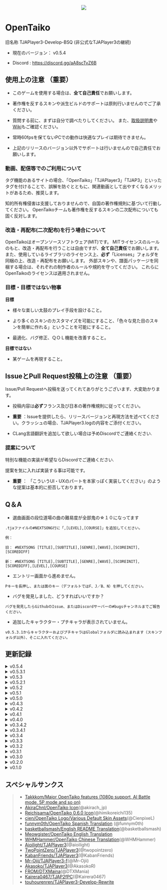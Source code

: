 <p align="center">
  <img src="https://user-images.githubusercontent.com/58159635/140600257-f712fc48-d09a-4a5e-a78d-e7c65ca19b80.png">
</p>

# OpenTaiko

旧名称 TJAPlayer3-Develop-BSQ (非公式なTJAPlayer3の継続)

- 現在のバージョン： v0.5.4

- Discord : https://discord.gg/aA8scTvZ6B

## 使用上の注意 （重要）

- このゲームを使用する場合は、**全て自己責任**でお願いします。

- 著作権を反するスキンや派生ビルドのサポートは原則行いませんのでご了承ください。

- 質問する前に、まずは自分で調べたりしてください。
また、[取扱説明書](https://drive.google.com/file/d/1VJoia2M_EWrf58xsATL7udIJ0ozR2YFf/view?usp=sharing)や[Wiki](https://seesaawiki.jp/opentaiko-unofficial/)もご確認ください。

- 常時60fpsを保てないPCでの動作は快適なプレイは期待できません。

- 上記のリリースのバージョン以外でサポートは行いませんので自己責任でお願いします。

### 動画、配信等でのご利用について

タグ機能のあるサイトの場合、「OpenTaiko」「TJAPlayer3」「TJAP3」といったタグを付けることで、誤解を防ぐとともに、関連動画として出やすくなるメリットがあるため、推奨します。

知的所有権侵害は支援しておりませんので、自国の著作権規則に基づいて行動してください。
OpenTaikoチームも著作権を反するスキンの二次配布についても固く反対します。

### 改造・再配布(二次配布)を行う場合について

OpenTaikoはオープンソースソフトウェア(MIT)です。
MITライセンスのルールのもと、改造・再配布を行うことは自由ですが、**全て自己責任**でお願いします。
また、使用しているライブラリのライセンス上、**必ず**「Licenses」フォルダを同梱の上、改造・再配布をお願いします。
外部スキンや、譜面パッケージを同梱する場合は、それぞれの制作者のルールや規約を守ってください。
これらにOpenTaikoのライセンスは適用されません。

### 目標・目標ではない物事

**目標**

- 様々な楽しい太鼓のプレイ手段を設けること。

- より多くのスキンのカスタマイズを可能にすること、「色々な見た目のスキンを簡単に作れる」ということを可能にすること。

- 最適化、バグ修正、ＱＯＬ機能を改善すること。

**目標ではない**

- 某ゲームを再現すること。

## IssueとPull Request投稿上の注意 （重要）

Issue/Pull Requestへ投稿を送ってくれてありがとうございます、大変助かります。

- 投稿内容は**必ず**フランス及び日本の著作権規則に従ってください。

- **重要** ：Issueを提供したら、リリースバージョンと再現方法を述べてください。クラッシュの場合、TJAPlayer3.logの内容をご添付ください。

- CLang言語翻訳を追加して欲しい場合は予めDiscordでご連絡ください.

### 提案について

特別な機能の実装が希望ならDiscordでご連絡ください.

提案を気に入れば実装する事は可能です。

- **重要** ： 「こういうUI・UXのパートを本家っぽく実装してください」のような提案は基本的に拒否しております。

## Q＆A

- 選曲画面の段位道場の曲の難易度が全部鬼の☆１０になってます

```
.tjaファイルの#NEXTSONG行に「,[LEVEL],[COURSE]」を追加してください。

例：

旧： #NEXTSONG [TITLE],[SUBTITLE],[GENRE],[WAVE],[SCOREINIT],[SCOREDIFF]

新： #NEXTSONG [TITLE],[SUBTITLE],[GENRE],[WAVE],[SCOREINIT],[SCOREDIFF],[LEVEL],[COURSE]
```

- エントリー画面から進めません。

```
Pキーを長押し、または面のキー（デフォルトではF、J／B、N）を押してください。
```

- バグを発見しました、どうすればいいですか？

```
バグを発見したらGithubのIssue、またはDiscordサーバーの#bugsチャンネルまでご報告ください。
```

- 追加したキャラクター・プチキャラが表示されていません。

```
v0.5.3.1からキャラクターおよびプチキャラはGlobalフォルダに読み込まれます（スキンフォルダ以外）、そこに入れてください。
```

## 更新記録

<details>
	<summary>v0.5.4</summary>

	- バグ修正

	- オンライン譜面ダウンロード機能の追加

	- キャラクター及びプチキャラの個人音声SFXの対応

	- 音色の対応

	- お任せ曲選択のコンテキストボックスの追加

	- コンガゲームモード

	- PREIMAGEメタデータ対応

	- モードアイコンもモードの使い方の更新

	- 紫音符(G), 爆弾音符(C) の追加及び相手音符(A、B)、ADLIB音符(F)の修正

</details>

<details>
	<summary>v0.5.3.1</summary>

	- バグ修正

	- グローバルキャラクター・プチキャラ

	- 「最近遊んだ曲」のフォルダデータを保存する機能を実装

	- かんたん・ふつうの適当な判断範囲を実装

	- 選曲画面および結果画面にカスタムキャラクターの対応

	- 難易度に基づいての曲検索機能を実装

</details>

<details>
	<summary>v0.5.3</summary>

	- バグ修正

	- 段結果画面を実装（１／２）

	- 曲数の３つ以外の段譜面のクラッシュを修正

	- ２P側対応を追加

	- 主要な２P更新を追加

	- 演奏選曲画面に段及びタワーの譜面を選べるオプションを追加

	- Modal（注目ボックス）を追加

	- コインを使ってコンテンツを解除できる機能を追加（１／２）

	- 「お気に入りの曲」のフォルダーを追加（選曲画面にCTRLを押したら現在選択中の曲を「お気に入り」にする）

	- キャラクター及びプチキャラのメタデータファイル対応を追加

	- 中国語を追加 (WHMHammer)

	- SlimDXの依存を排除 (Mr Ojii)

	- SimpleStyleスキンを追加 (feat. cien)

	- 各曲に自動作成のユニークIDを追加

	- Discord RPCを修正

	- 様々な設定画面項目を修正 (l1m0n3)

</details>

<details>
	<summary>v0.5.2.1</summary>

	- バグ修正

	- オート用のAIレベルを追加

	- グローバルオフセットを追加

	- AUTO ROLLをロールスピードに置き換え

</details>

<details>
	<summary>v0.5.2</summary>

	- 太鼓部屋の機能を追加

	- カスタム名札やキャラクター可能にする機能を実装

	- メダルを取得可能にする手順を追加

	- 段位タイトルを解放可能にする機能を追加

	- 複数な手続き型テクスチャを追加

	- スペイン語の翻訳を追加

	- 「おまかせ」オプションを追加

	- 様々なUI/UX改善

	- 譜面読み込みの最適化

	- 分岐譜面を修正

</details>

<details>
	<summary>v0.5.1</summary>

	- 道場に複数なアニメーションを追加

	- ゲーム終了画面やメニュアイコンを追加

	- 様々なバグ修正

	- 複数な外国語サポートを追加

	- 様々なUI改善

	- 演奏選曲画面の複数なレイアウトを追加

</details>

<details>
	<summary>v0.5.0</summary>

	- タワーを実装 (背景+結果画面の基盤)

	- タワー譜面で「TOWERTYPE」の設定を追加 （タワー譜面に複数なスキンを用いてプレイを可能にする機能）

	- 道場にAccuracy（精度）のEXAMを追加

	- box.defで「#BOXCOLOR」, 「#BOXTYPE」, 「#BGCOLOR」, 「#BGTYPE」, 「#BOXCHARA」の設定を追加

</details>

<details>
	<summary>v0.4.3</summary>

	- タワーを実装 (Gameplay)

</details>

<details>
	<summary>v0.4.2</summary>

	- 演奏選曲画面に複数のバグとクラッシュを修正

	- COURSE:Towerの.tjaファイルのクラッシュを修正、太鼓タワーメニュ・LIFE管理・結果画面がまだ実装されていません。

</details>

<details>
	<summary>v0.4.1</summary>

	- 演奏選曲画面に複数のバグとクラッシュ場面を修正

</details>

<details>
	<summary>v0.4.0</summary>

	- EXAM5,6,7の実装 (下記の映像をご覧ください)

	- EXAM数にギャップのあるクラッシュ場面を修正

	- Danに関してコードの構造を改善（コード蓄積の修正）

</details>

<details>
	<summary>v0.3.4.2</summary>

	- 道場選曲画面にプチキャラを追加

</details>

<details>
	<summary>v0.3.4.1</summary>

	- Mobアニメーション速度の変化バグを修正

</details>

<details>
	<summary>v0.3.4</summary>

	- 道場の結果を保存を可能にする機能を実装

	- 道場選曲画面に合格プレートを表示

</details>

<details>
	<summary>v0.3.3</summary>

	- 道場の魂ゲージの表示を修正

	- 道場の結果画面の基盤を実装（まだ実装中）

</details>

<details>
	<summary>v0.3.2</summary>

	- 演奏セーブの重ね書きバグを修正

</details>

<details>
	<summary>v0.3.1</summary>

	- P2がスコアランクを表示できないバグを修正

</details>

<details>
	<summary>v0.3.0</summary>

	- メニュにプチキャラを表示

	- Nameplate.jsonファイルにプレイヤー別々のプチキャラを選べる可能にする機能を実装

</details>

<details>
	<summary>v0.2.0</summary>

	- 様々な演奏選曲画面のバグを修正

	- メインメニュに様々なバグを修正、コード蓄積を修正

</details>

<details>
	<summary>v0.1.0</summary>

	- 演奏結果画面のアニメーションを実装

</details>

## スペシャルサンクス

> * [Takkkom/Major OpenTaiko features (1080p support, AI Battle mode, 5P mode and so on)](https://github.com/Takkkom)
> * [AkiraChnl/OpenTaiko Icon](https://github.com/AkiraChnl)(@akirach_jp)
> * [Reichisama/OpenTaiko 0.6.0 Icon](https://twitter.com/himikoreichi135)(@himikoreichi135)
> * [cien/OpenTaiko Logo/Various Default Skin Assets](https://twitter.com/CienpixeL)(@CienpixeL)
> * [funnym0th/OpenTaiko Spanish Translation](https://github.com/funnym0th) (@funnym0th)
> * [basketballsmash/English README Translation](https://twitter.com/basketballsmash)(@basketballsmash)
> * [Meowgister/OpenTaiko English Translation](https://www.youtube.com/channel/UCDi5puZaJLMUA6OgIAb7rmQ)
> * [WHMHammer/OpenTaiko Chinese Translation](https://github.com/whmhammer)(@WHMHammer)
> * [Aioilight/TJAPlayer3](https://github.com/aioilight/TJAPlayer3)(@aioilight)
> * [TwoPointZero/TJAPlayer3](https://github.com/twopointzero/TJAPlayer3)(@twopointzero)
> * [KabanFriends/TJAPlayer3](https://github.com/KabanFriends/TJAPlayer3/tree/features)(@KabanFriends)
> * [Mr-Ojii/TJAPlayer3-f](https://github.com/Mr-Ojii/TJAPlayer3-f)(@Mr-Ojii)
> * [Akasoko/TJAPlayer3](https://github.com/Akasoko-Master/TJAPlayer3)(@AkasokoR)
> * [FROM/DTXMaina](https://github.com/DTXMania)(@DTXMania)
> * [Kairera0467/TJAP2fPC](https://github.com/kairera0467/TJAP2fPC)(@Kairera0467)
> * [touhourenren/TJAPlayer3-Develop-Rewrite](https://github.com/touhourenren)
